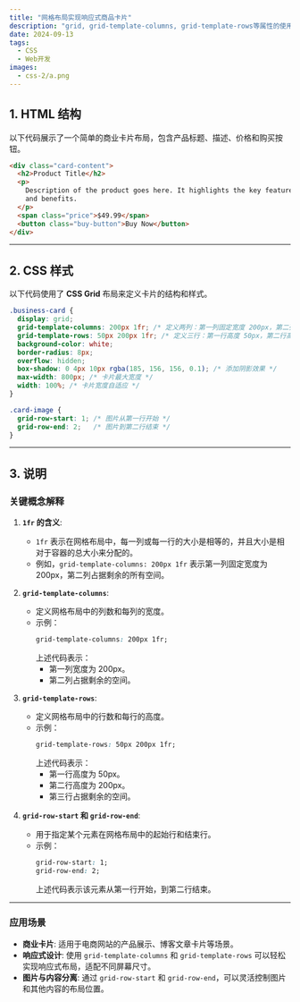 ```yaml
---
title: "网格布局实现响应式商品卡片"
description: "grid, grid-template-columns, grid-template-rows等属性的使用"
date: 2024-09-13
tags:
  - CSS
  - Web开发
images:
  - css-2/a.png
---
```


## 1. HTML 结构

以下代码展示了一个简单的商业卡片布局，包含产品标题、描述、价格和购买按钮。

```html
<div class="card-content">
  <h2>Product Title</h2>
  <p>
    Description of the product goes here. It highlights the key features
    and benefits.
  </p>
  <span class="price">$49.99</span>
  <button class="buy-button">Buy Now</button>
</div>
```

---

## 2. CSS 样式

以下代码使用了 **CSS Grid** 布局来定义卡片的结构和样式。

```css
.business-card {
  display: grid;
  grid-template-columns: 200px 1fr; /* 定义两列：第一列固定宽度 200px，第二列占据剩余空间 */
  grid-template-rows: 50px 200px 1fr; /* 定义三行：第一行高度 50px，第二行高度 200px，第三行占据剩余空间 */
  background-color: white;
  border-radius: 8px;
  overflow: hidden;
  box-shadow: 0 4px 10px rgba(185, 156, 156, 0.1); /* 添加阴影效果 */
  max-width: 800px; /* 卡片最大宽度 */
  width: 100%; /* 卡片宽度自适应 */
}

.card-image {
  grid-row-start: 1; /* 图片从第一行开始 */
  grid-row-end: 2;   /* 图片到第二行结束 */
}
```

---

## 3. 说明

### 关键概念解释

1. **`1fr` 的含义**:
   - `1fr` 表示在网格布局中，每一列或每一行的大小是相等的，并且大小是相对于容器的总大小来分配的。
   - 例如，`grid-template-columns: 200px 1fr` 表示第一列固定宽度为 200px，第二列占据剩余的所有空间。

2. **`grid-template-columns`**:
   - 定义网格布局中的列数和每列的宽度。
   - 示例：
     ```css
     grid-template-columns: 200px 1fr;
     ```
     上述代码表示：
     - 第一列宽度为 200px。
     - 第二列占据剩余的空间。

3. **`grid-template-rows`**:
   - 定义网格布局中的行数和每行的高度。
   - 示例：
     ```css
     grid-template-rows: 50px 200px 1fr;
     ```
     上述代码表示：
     - 第一行高度为 50px。
     - 第二行高度为 200px。
     - 第三行占据剩余的空间。

4. **`grid-row-start` 和 `grid-row-end`**:
   - 用于指定某个元素在网格布局中的起始行和结束行。
   - 示例：
     ```css
     grid-row-start: 1;
     grid-row-end: 2;
     ```
     上述代码表示该元素从第一行开始，到第二行结束。

---

### 应用场景

- **商业卡片**: 适用于电商网站的产品展示、博客文章卡片等场景。
- **响应式设计**: 使用 `grid-template-columns` 和 `grid-template-rows` 可以轻松实现响应式布局，适配不同屏幕尺寸。
- **图片与内容分离**: 通过 `grid-row-start` 和 `grid-row-end`，可以灵活控制图片和其他内容的布局位置。

